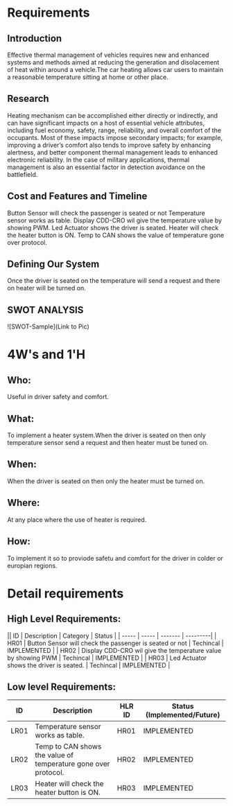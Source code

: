 # Requirements
## Introduction
 Effective thermal management of vehicles requires new and enhanced systems and methods aimed at reducing the generation and disolacement of heat within around a vehicle.The car heating allows car users to maintain a reasonable temperature sitting at home or other place.

## Research
 Heating mechanism can be accomplished either directly or indirectly, and can have significant impacts on a host of essential vehicle attributes, including fuel economy, safety, range, reliability, and overall comfort of the occupants. Most of these impacts impose secondary impacts; for example, improving a driver’s comfort also tends to improve safety by enhancing alertness, and better component thermal management leads to enhanced electronic reliability. In the case of military applications, thermal management is also an essential factor in detection avoidance on the battlefield. 
## Cost and Features and Timeline
Button Sensor will check the passenger is seated or not
Temperature sensor works as table.
Display CDD-CRO wil give the temperature value by showing PWM.
Led Actuator shows the driver is seated. 
 Heater will check the heater button is ON.
 Temp to CAN shows the value of temperature gone over protocol.

## Defining Our System
Once the driver is seated on the temperature will send a request and there on heater will be turned on.
   
## SWOT ANALYSIS
![SWOT-Sample](Link to Pic)

# 4W&#39;s and 1&#39;H

## Who:
Useful in driver safety and comfort.

## What:

To implement a heater system.When the driver is seated on then only temperature sensor send a request and then heater must be tuned on.

## When:

When the driver is seated on then only the heater must be turned on.

## Where:

At any place where the use of heater is required.

## How:

To implement it so to proviode safetu and comfort for the driver in colder or europian regions.

# Detail requirements
## High Level Requirements:
|| ID | Description | Category | Status | 
| ----- | ----- | ------- | ---------|
| HR01 | Button Sensor will check the passenger is seated or not | Techincal | IMPLEMENTED |
| HR02 | Display CDD-CRO wil give the temperature value by showing PWM | Techincal | IMPLEMENTED |
| HR03 | Led Actuator shows the driver is seated. | Techincal | IMPLEMENTED | 



##  Low level Requirements:
| ID | Description | HLR ID | Status (Implemented/Future) |
| ------ | --------- | ------ | ----- |
| LR01 | Temperature sensor works as table.| HR01 | IMPLEMENTED |
| LR02 | Temp to CAN shows the value of temperature gone over protocol. | HR02 |  IMPLEMENTED  |
| LR03 |Heater will check the heater button is ON.| HR03 |  IMPLEMENTED  |
